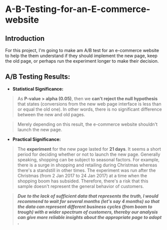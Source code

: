 # A-B-Testing-for-an-E-commerce-website


## Introduction

For this project, I'm going to make am A/B test for an e-commerce website to help the them understand if they should implement the new page, keep the old page, or perhaps run the experiment longer to make their decision.


## A/B Testing Results:


- **Statistical Significance:** 

> As **P-value > alpha (0.05)**, then we **can't reject the null hypothesis** that states (conversions from the new web page interface is less than or equal the old one). In other words,  there is no significant difference between the new and old pages.

> Merely depending on this result, the e-commerce website shouldn't launch the new page.

- **Practical Significance:** 

> The **experiment** for the new page lasted for **21 days**. It seems a short period for deciding whether or not to launch the new page. Generally speaking, shopping can be subject to seasonal factors. For example, there is a surge in shopping and retailing during Christmas whereas there's a standstill in other times. The experiment was run after the Christmas (from 2 Jan 2017 to 24 Jan 2017) at a time when the shopping boom has subsided. Therefore, there's a risk that this sample doesn't represent the general behavior of customers. 

> ***Due to the lack of sufficient data that represents the truth, I would recommend to wait for several months (let's say 4 months) so that the data can represent different business cycles (from boom to trough) with a wider spectrum of customers, thereby our analysis can give more reliable insights about the appropriate page to adopt .***
